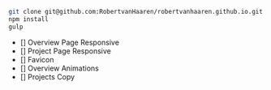 ```bash
git clone git@github.com:RobertvanHaaren/robertvanhaaren.github.io.git
npm install
gulp
```

* [] Overview Page Responsive
* [] Project Page Responsive
* [] Favicon
* [] Overview Animations
* [] Projects Copy
